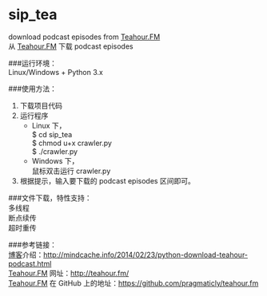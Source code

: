 sip_tea
=======

download podcast episodes from [Teahour.FM](http://teahour.fm/)  
从 [Teahour.FM](http://teahour.fm/) 下载 podcast episodes  

###运行环境：  
Linux/Windows + Python 3.x  

###使用方法：  
1. 下载项目代码  
2. 运行程序  
	* Linux 下，  
	$ cd sip_tea  
	$ chmod u+x crawler.py  
	$ ./crawler.py  
	* Windows 下，  
	鼠标双击运行 crawler.py  
3. 根据提示，输入要下载的 podcast episodes 区间即可。  

###文件下载，特性支持：  
多线程  
断点续传  
超时重传  

###参考链接：  
[博客](http://mindcache.info/)介绍：http://mindcache.info/2014/02/23/python-download-teahour-podcast.html  
[Teahour.FM](http://teahour.fm/) 网址：http://teahour.fm/  
[Teahour.FM](http://teahour.fm/) 在 GitHub 上的地址：https://github.com/pragmaticly/teahour.fm  


